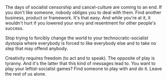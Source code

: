 The days of socialist censorship and cancel-culture are coming to an end. If you don't like someone, nobody obliges you to deal with them.
Find another business, product or framework. It's that easy.
And while you're at it, it wouldn't hurt if you lowered your envy and resentment for other people's success.

Stop trying to forcibly change the world to your technocratic-socialist dystopia where everybody is forced to like everybody else and to take no step that may offend anybody.

Creativity requires freedom (to act and to speak). The opposite of play is tyranny. And it's the latter that this kind of messages lead to.
You want to play your leftist-socialist games? Find someone to play with and do it. Leave the rest of us alone.
